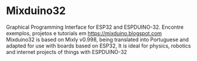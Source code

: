 # Mixduino32
Graphical Programming Interface for ESP32 and ESPDUINO-32.
Encontre exemplos, projetos e tutorials  em https://mixduino.blogspot.com
Mixduino32 is based on Mixly v0.998, being translated into Portuguese and adapted for use with boards based on ESP32,
It is ideal for physics, robotics and internet projects of things with ESPDUINO-32
